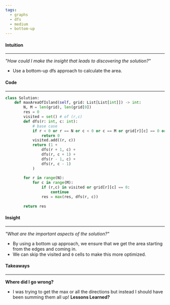 ```yaml
---
tags:
  - graphs
  - dfs
  - medium
  - bottom-up
---
```

#### Intuition
---
_"How could I make the insight that leads to discovering the solution?"_
- Use a bottom-up dfs approach to calculate the area.

#### Code
---

```python
class Solution:
    def maxAreaOfIsland(self, grid: List[List[int]]) -> int:
        N, M = len(grid), len(grid[0])
        res = 0
        visited = set() # of (r,c)
        def dfs(r: int, c: int):
            # base case
            if r < 0 or r == N or c < 0 or c == M or grid[r][c] == 0 or (r, c) in visited:
                return 0
            visited.add((r, c))
            return (1 + 
                dfs(r + 1, c) + 
                dfs(r, c + 1) + 
                dfs(r - 1, c) +
                dfs(r, c - 1)
            )
            
        for r in range(N):
            for c in range(M):
                if (r,c) in visited or grid[r][c] == 0:
                    continue
                res = max(res, dfs(r, c))
        
        return res 
```

#### Insight  
---
_"What are the important aspects of the solution?"_
- By using a bottom up approach, we ensure that we get the area starting from the edges and coming in.
- We can skip the visited and `0` cells to make this more optimized.

#### Takeaways
---
**Where did I go wrong?**
- I was trying to get the max or all the directions but instead I should have been summing them all up!
**Lessons Learned?**